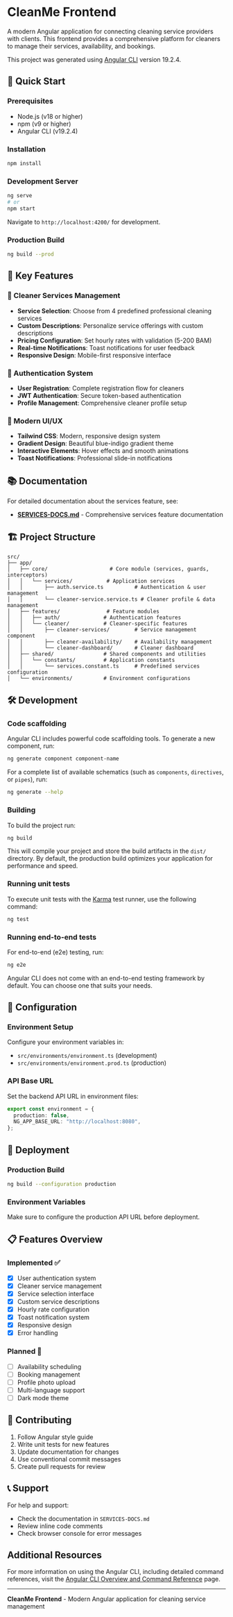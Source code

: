 # CleanMe Frontend

A modern Angular application for connecting cleaning service providers with clients. This frontend provides a comprehensive platform for cleaners to manage their services, availability, and bookings.

This project was generated using [Angular CLI](https://github.com/angular/angular-cli) version 19.2.4.

## 🚀 Quick Start

### Prerequisites

- Node.js (v18 or higher)
- npm (v9 or higher)
- Angular CLI (v19.2.4)

### Installation

```bash
npm install
```

### Development Server

```bash
ng serve
# or
npm start
```

Navigate to `http://localhost:4200/` for development.

### Production Build

```bash
ng build --prod
```

## 🎯 Key Features

### 🧹 Cleaner Services Management

- **Service Selection**: Choose from 4 predefined professional cleaning services
- **Custom Descriptions**: Personalize service offerings with custom descriptions
- **Pricing Configuration**: Set hourly rates with validation (5-200 BAM)
- **Real-time Notifications**: Toast notifications for user feedback
- **Responsive Design**: Mobile-first responsive interface

### 🔐 Authentication System

- **User Registration**: Complete registration flow for cleaners
- **JWT Authentication**: Secure token-based authentication
- **Profile Management**: Comprehensive cleaner profile setup

### 🎨 Modern UI/UX

- **Tailwind CSS**: Modern, responsive design system
- **Gradient Design**: Beautiful blue-indigo gradient theme
- **Interactive Elements**: Hover effects and smooth animations
- **Toast Notifications**: Professional slide-in notifications

## 📚 Documentation

For detailed documentation about the services feature, see:

- **[SERVICES-DOCS.md](./SERVICES-DOCS.md)** - Comprehensive services feature documentation

## 🏗️ Project Structure

```
src/
├── app/
│   ├── core/                    # Core module (services, guards, interceptors)
│   │   └── services/           # Application services
│   │       ├── auth.service.ts          # Authentication & user management
│   │       └── cleaner-service.service.ts # Cleaner profile & data management
│   ├── features/               # Feature modules
│   │   ├── auth/              # Authentication features
│   │   └── cleaner/           # Cleaner-specific features
│   │       ├── cleaner-services/        # Service management component
│   │       ├── cleaner-availability/    # Availability management
│   │       └── cleaner-dashboard/       # Cleaner dashboard
│   ├── shared/                # Shared components and utilities
│   │   └── constants/         # Application constants
│   │       └── services.constant.ts     # Predefined services configuration
│   └── environments/          # Environment configurations
```

## 🛠️ Development

### Code scaffolding

Angular CLI includes powerful code scaffolding tools. To generate a new component, run:

```bash
ng generate component component-name
```

For a complete list of available schematics (such as `components`, `directives`, or `pipes`), run:

```bash
ng generate --help
```

### Building

To build the project run:

```bash
ng build
```

This will compile your project and store the build artifacts in the `dist/` directory. By default, the production build optimizes your application for performance and speed.

### Running unit tests

To execute unit tests with the [Karma](https://karma-runner.github.io) test runner, use the following command:

```bash
ng test
```

### Running end-to-end tests

For end-to-end (e2e) testing, run:

```bash
ng e2e
```

Angular CLI does not come with an end-to-end testing framework by default. You can choose one that suits your needs.

## 🔧 Configuration

### Environment Setup

Configure your environment variables in:

- `src/environments/environment.ts` (development)
- `src/environments/environment.prod.ts` (production)

### API Base URL

Set the backend API URL in environment files:

```typescript
export const environment = {
  production: false,
  NG_APP_BASE_URL: "http://localhost:8080",
};
```

## 🚀 Deployment

### Production Build

```bash
ng build --configuration production
```

### Environment Variables

Make sure to configure the production API URL before deployment.

## 📋 Features Overview

### Implemented ✅

- [x] User authentication system
- [x] Cleaner service management
- [x] Service selection interface
- [x] Custom service descriptions
- [x] Hourly rate configuration
- [x] Toast notification system
- [x] Responsive design
- [x] Error handling

### Planned 🔄

- [ ] Availability scheduling
- [ ] Booking management
- [ ] Profile photo upload
- [ ] Multi-language support
- [ ] Dark mode theme

## 🤝 Contributing

1. Follow Angular style guide
2. Write unit tests for new features
3. Update documentation for changes
4. Use conventional commit messages
5. Create pull requests for review

## 📞 Support

For help and support:

- Check the documentation in `SERVICES-DOCS.md`
- Review inline code comments
- Check browser console for error messages

## Additional Resources

For more information on using the Angular CLI, including detailed command references, visit the [Angular CLI Overview and Command Reference](https://angular.dev/tools/cli) page.

---

**CleanMe Frontend** - Modern Angular application for cleaning service management

